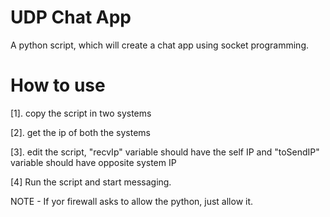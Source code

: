 # UDP Chat App
A python script, which will create a chat app using socket programming.
# How to use
[1]. copy the script in two systems

[2]. get the ip of both the systems

[3]. edit the script, 
"recvIp" variable should have the self IP and
"toSendIP" variable should have opposite system IP

[4] Run the script and start messaging.

NOTE - If yor firewall asks to allow the python, just allow it.

